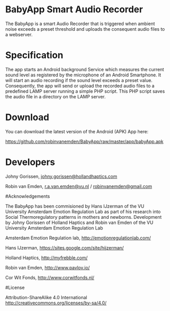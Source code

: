 # BabyApp Smart Audio Recorder

The BabyApp is a smart Audio Recorder that is triggered when ambient noise exceeds a preset threshold and uploads the consequent audio files to a webserver. 

# Specification

The app starts an Android background Service which measures the current sound level as registered by the microphone of an Android Smartphone. It will start an audio recording if the sound level exceeds a preset value.
Consequently, the app will send or upload the recorded audio files to a predefined LAMP server running a simple PHP script. This PHP script saves the audio file in a directory on the LAMP server.

# Download

You can download the latest version of the Android (APK) App here:

https://github.com/robinvanemden/BabyApp/raw/master/app/babyApp.apk

# Developers    

Johny Gorissen, johny.gorissen@hollandhaptics.com

Robin van Emden, r.a.van.emden@vu.nl / robinvanemden@gmail.com

#Acknowledgements

The BabyApp has been commisioned by Hans IJzerman of the VU University Amsterdam Emotion Regulation Lab as part of his research into Social Thermoregulatory patterns in mothers and newborns. Development by Johny Gorissen of Holland Haptics and Robin van Emden of the VU University Amsterdam Emotion Regulation Lab

Amsterdam Emotion Regulation lab, http://emotionregulationlab.com/

Hans IJzerman, https://sites.google.com/site/hijzerman/

Holland Haptics, http://myfrebble.com/

Robin van Emden, http://www.pavlov.io/

Cor Wit Fonds, http://www.corwitfonds.nl/

#License 

Attribution-ShareAlike 4.0 International
http://creativecommons.org/licenses/by-sa/4.0/
